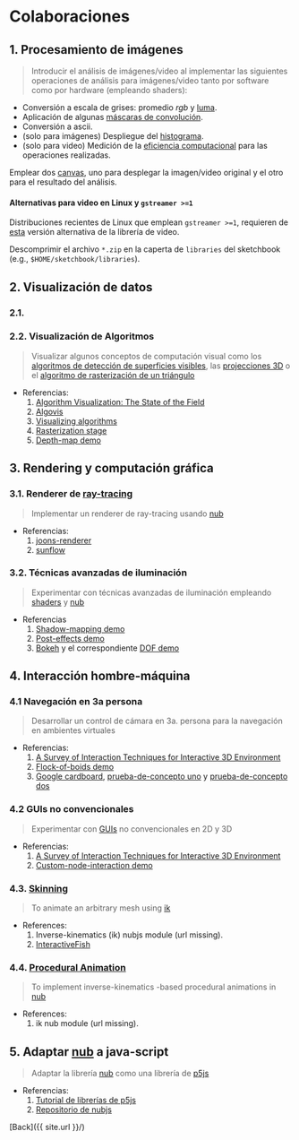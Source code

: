 # Colaboraciones

## 1. Procesamiento de imágenes

> Introducir el análisis de imágenes/video al implementar las siguientes operaciones de análisis para imágenes/video tanto por software como por hardware (empleando shaders):

* Conversión a escala de grises: promedio _rgb_ y [luma](https://en.wikipedia.org/wiki/HSL_and_HSV#Disadvantages).
* Aplicación de algunas [máscaras de convolución](https://en.wikipedia.org/wiki/Kernel_(image_processing)).
* Conversión a ascii.
* (solo para imágenes) Despliegue del [histograma](https://en.wikipedia.org/wiki/Image_histogram).
* (solo para video) Medición de la [eficiencia computacional](https://processing.org/reference/frameRate.html) para las operaciones realizadas.

Emplear dos [canvas](https://processing.org/reference/PGraphics.html), uno para desplegar la imagen/video original y el otro para el resultado del análisis.

#### Alternativas para video en Linux y `gstreamer >=1`

Distribuciones recientes de Linux que emplean `gstreamer >=1`, requieren de [esta](https://github.com/gohai/processing-video/releases/tag/v1.0.2) versión alternativa de la librería de video.

Descomprimir el archivo `*.zip` en la caperta de `libraries` del sketchbook (e.g., `$HOME/sketchbook/libraries`).

## 2. Visualización de datos

### 2.1. 

### 2.2. Visualización de Algoritmos

> Visualizar algunos conceptos de computación visual como los [algoritmos de detección de superficies visibles](https://en.wikipedia.org/wiki/Hidden_surface_determination), las [projecciones 3D](https://en.wikipedia.org/wiki/3D_projection) o el [algoritmo de rasterización de un triángulo](https://fgiesen.wordpress.com/2013/02/06/the-barycentric-conspirac/)

* Referencias:
    1. [Algorithm Visualization: The State of the Field](https://dl.acm.org/citation.cfm?id=1821997)
    2. [Algovis](https://github.com/enjalot/algovis)
    3. [Visualizing algorithms](https://bost.ocks.org/mike/algorithms/)
    4. [Rasterization stage](https://www.scratchapixel.com/lessons/3d-basic-rendering/rasterization-practical-implementation/rasterization-stage)
    5. [Depth-map demo](https://github.com/VisualComputing/nub/tree/master/examples/demos/DepthMap)
    
## 3. Rendering y computación gráfica

### 3.1. Renderer de [ray-tracing](https://en.wikipedia.org/wiki/Ray_tracing_(graphics)) 

> Implementar un renderer de ray-tracing usando [nub](https://github.com/VisualComputing/nub)

* Referencias:
    1. [joons-renderer](https://github.com/joonhyublee/joons-renderer)
    2. [sunflow](http://sunflow.sourceforge.net/index.php?pg=gall)
    
### 3.2. Técnicas avanzadas de iluminación

> Experimentar con técnicas avanzadas de iluminación empleando [shaders](https://visualcomputing.github.io/Shaders/) y [nub](https://github.com/VisualComputing/nub)

* Referencias
    1. [Shadow-mapping demo](https://github.com/VisualComputing/nub/tree/master/examples/demos/ShadowMapping)
    2. [Post-effects demo](https://github.com/VisualComputing/nub/tree/master/examples/demos/PostEffects)
    3. [Bokeh](https://en.wikipedia.org/wiki/Bokeh) y el correspondiente [DOF demo](https://github.com/VisualComputing/nub/blob/master/testing/src/intellij/DOF.java)

## 4. Interacción hombre-máquina

### 4.1 Navegación en 3a persona

> Desarrollar un control de cámara en 3a. persona para la navegación en ambientes virtuales

* Referencias:
    1. [A Survey of Interaction Techniques for Interactive 3D Environment](https://hal.inria.fr/hal-00789413/document)
    2. [Flock-of-boids demo](https://github.com/VisualComputing/nub/tree/master/examples/demos/FlockOfBoids)
    3. [Google cardboard](https://en.wikipedia.org/wiki/Google_Cardboard), [prueba-de-concepto uno](https://github.com/VisualComputing/nub/tree/master/testing/src/processing/VRFlockOfBoids) y [prueba-de-concepto dos](https://github.com/VisualComputing/nub/blob/master/testing/src/intellij/StereoFlock.java)

### 4.2 GUIs no convencionales

> Experimentar con [GUIs](https://es.wikipedia.org/wiki/Interfaz_gr%C3%A1fica_de_usuario) no convencionales en 2D y 3D

* Referencias:
    1. [A Survey of Interaction Techniques for Interactive 3D Environment](https://hal.inria.fr/hal-00789413/document)
    2. [Custom-node-interaction demo](https://github.com/VisualComputing/nub/tree/master/examples/demos/CustomNodeInteraction)

### 4.3. [Skinning](https://en.wikipedia.org/wiki/Skeletal_animation)

> To animate an arbitrary mesh using [ik](https://en.wikipedia.org/wiki/Inverse_kinematics)

* References:
    1. Inverse-kinematics (ik) nubjs module (url missing).
    2. [InteractiveFish](https://github.com/VisualComputing/framesjs/tree/0.1.x/examples/ik/InteractiveFish)
    
### 4.4. [Procedural Animation](https://en.wikipedia.org/wiki/Procedural_animation)

> To implement inverse-kinematics -based procedural animations in [nub](https://github.com/VisualComputing/nub)

* References:
    1. ik nub module (url missing).
    
## 5. Adaptar [nub](https://github.com/VisualComputing/nub) a java-script

> Adaptar la librería [nub](https://github.com/VisualComputing/nub) como una librería de [p5js](https://p5js.org/)

* Referencias:
    1. [Tutorial de librerías de p5js](https://github.com/processing/p5.js/blob/master/contributor_docs/creating_libraries.md)
    2. [Repositorio de nubjs](https://github.com/VisualComputing/nubjs)

[Back]({{ site.url }}/)
